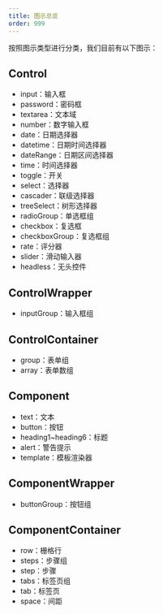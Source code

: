 ```yaml
---
title: 图示总览
order: 999
---
```


按照图示类型进行分类，我们目前有以下图示：

## Control

- input：输入框
- password：密码框
- textarea：文本域
- number：数字输入框
- date：日期选择器
- datetime：日期时间选择器
- dateRange：日期区间选择器
- time：时间选择器
- toggle：开关
- select：选择器
- cascader：联级选择器
- treeSelect：树形选择器
- radioGroup：单选框组
- checkbox：复选框
- checkboxGroup：复选框组
- rate：评分器
- slider：滑动输入器
- headless：无头控件

## ControlWrapper

- inputGroup：输入框组

## ControlContainer

- group：表单组
- array：表单数组

## Component

- text：文本
- button：按钮
- heading1~heading6：标题
- alert：警告提示
- template：模板渲染器

## ComponentWrapper

- buttonGroup：按钮组

## ComponentContainer

- row：栅格行
- steps：步骤组
- step：步骤
- tabs：标签页组
- tab：标签页
- space：间距
